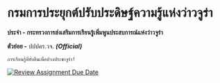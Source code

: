 # กรมการประยุกต์ปรับประดิษฐ์ความรู้แห่งว่าวจูร่า
**ประจำ - กระทรวงการส่งเสริมการเรียนรู้เพิ่มพูนประสบการณ์แห่งว่าวจูร่า**

**ตัวย่อย -** ปปปคร.วจ. ***(Official)***

```
การเรียนรู้ที่ยั่งยืนเพื่อปวงประชาจูร่า!
```

[![Review Assignment Due Date](https://classroom.github.com/assets/deadline-readme-button-24ddc0f5d75046c5622901739e7c5dd533143b0c8e959d652212380cedb1ea36.svg)](https://classroom.github.com/a/QFq_JnZB)
